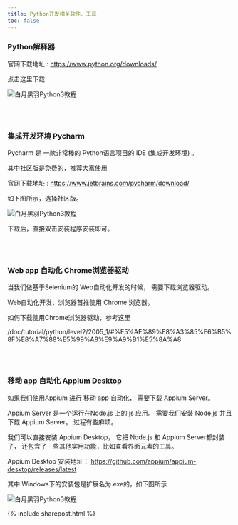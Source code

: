 ```yaml
---
title: Python开发相关软件、工具
toc: false
---
```


### Python解释器

官网下载地址 : https://www.python.org/downloads/

点击这里下载 

![白月黑羽Python3教程](https://user-images.githubusercontent.com/36257654/36189427-54b944fc-118d-11e8-9bd7-a14afbb04a2c.png)


<br><br>

### 集成开发环境 Pycharm

Pycharm 是 一款非常棒的 Python语言项目的 IDE (集成开发环境) 。 

其中社区版是免费的，推荐大家使用


官网下载地址 : https://www.jetbrains.com/pycharm/download/

如下图所示，选择社区版。

![白月黑羽Python3教程](https://user-images.githubusercontent.com/36462795/36413121-fa945c26-1657-11e8-8c9c-33c5ea6fad75.png)



下载后，直接双击安装程序安装即可。





<br><br>

### Web app 自动化 Chrome浏览器驱动

当我们做基于Selenium的 Web自动化开发的时候， 需要下载浏览器驱动。 

Web自动化开发，浏览器首推使用 Chrome 浏览器。 

如何下载使用Chrome浏览器驱动，参考这里

/doc/tutorial/python/level2/2005_1/#%E5%AE%89%E8%A3%85%E6%B5%8F%E8%A7%88%E5%99%A8%E9%A9%B1%E5%8A%A8




<br><br>

### 移动 app 自动化 Appium Desktop

如果我们使用Appium 进行 移动 app 自动化， 需要下载 Appium Server。 

Appium Server 是一个运行在Node.js 上的 js 应用。 需要我们安装 Node.js 并且下载 Appium Server。 过程有些麻烦。

我们可以直接安装 Appium Desktop， 它把 Node.js 和 Appium Server都封装了， 还包含了一些其他实用功能，比如查看界面元素的工具。

Appium Desktop 安装地址： https://github.com/appium/appium-desktop/releases/latest

其中 Windows下的安装包是扩展名为.exe的，如下图所示

![白月黑羽Python3教程](https://user-images.githubusercontent.com/36257654/38421086-9510a428-39d8-11e8-98ea-567daecc547b.png)



{% include sharepost.html %}